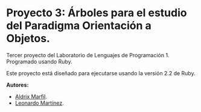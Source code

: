 # Proyecto 3: Árboles para el estudio del Paradigma Orientación a Objetos.

Tercer proyecto del Laboratorio de Lenguajes de Programación 1.
Programado usando Ruby.

Este proyecto está diseñado para ejecutarse usando la versión 2.2 de Ruby.

**Autores:**
* [Aldrix Marfil](https://github.com/aldrix/).
* [Leonardo Martínez](https://github.com/leotms/).
